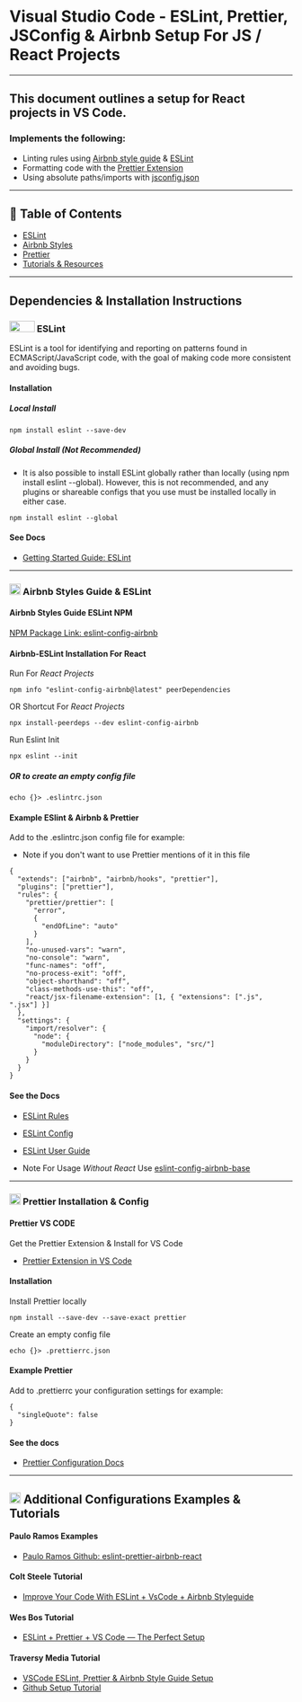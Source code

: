 # Visual Studio Code - ESLint, Prettier, JSConfig & Airbnb Setup For JS / React Projects
---

## This document outlines a setup for React projects in VS Code. 

### Implements the following: 
- Linting rules using [Airbnb style guide](https://airbnb.io/javascript/react/) & [ESLint](https://eslint.org/)
- Formatting code with the [Prettier Extension](https://marketplace.visualstudio.com/items?itemName=esbenp.prettier-vscode)
- Using absolute paths/imports with [jsconfig.json](https://code.visualstudio.com/docs/languages/jsconfig)


---
## 📝 Table of Contents

- [ESLint](#eslint)
- [Airbnb Styles](#airbnb)
- [Prettier](#prettier)
- [Tutorials & Resources](#tutorials)

---

## Dependencies & Installation Instructions 


### <img src="https://d33wubrfki0l68.cloudfront.net/204482ca413433c80cd14fe369e2181dd97a2a40/092e2/assets/img/logo.svg" width="45" height="20">  ESLint <a name = "eslint"></a> 


ESLint is a tool for identifying and reporting on patterns found in ECMAScript/JavaScript code, with the goal of making code more consistent and avoiding bugs.

#### Installation
##### Local Install
```
npm install eslint --save-dev
```
##### Global Install (Not Recommended)
- It is also possible to install ESLint globally rather than locally (using npm install eslint --global). However, this is not recommended, and any plugins or shareable configs that you use must be installed locally in either case.
```
npm install eslint --global
```
#### See Docs
- [Getting Started Guide: ESLint](https://eslint.org/docs/user-guide/getting-started)

---

### <img src="https://news.airbnb.com/wp-content/themes/presser/resources/assets/favicon/favicon.ico" width="20" height="20">  Airbnb Styles Guide & ESLint <a name = "airbnb"></a>

#### Airbnb Styles Guide ESLint NPM
[NPM Package Link: eslint-config-airbnb](https://www.npmjs.com/package/eslint-config-airbnb)

#### Airbnb-ESLint Installation For React

Run For _React Projects_
```
npm info "eslint-config-airbnb@latest" peerDependencies
```

OR Shortcut For _React Projects_
```
npx install-peerdeps --dev eslint-config-airbnb
```
Run Eslint Init
```
npx eslint --init
```
##### _OR to create an empty config file_
```
echo {}> .eslintrc.json
```

#### Example ESlint & Airbnb & Prettier
Add to the .eslintrc.json config file for example:
- Note if you don't want to use Prettier mentions of it in this file  
```
{
  "extends": ["airbnb", "airbnb/hooks", "prettier"],
  "plugins": ["prettier"],
  "rules": {
    "prettier/prettier": [
      "error",
      {
        "endOfLine": "auto"
      }
    ],
    "no-unused-vars": "warn",
    "no-console": "warn",
    "func-names": "off",
    "no-process-exit": "off",
    "object-shorthand": "off",
    "class-methods-use-this": "off",
    "react/jsx-filename-extension": [1, { "extensions": [".js", ".jsx"] }]
  },
  "settings": {
    "import/resolver": {
      "node": {
        "moduleDirectory": ["node_modules", "src/"]
      }
    }
  }
}
```

#### See the Docs

- [ESLint Rules](https://eslint.org/docs/rules/)
  
- [ESLint Config](https://eslint.org/docs/user-guide/configuring/)

- [ESLint User Guide](https://eslint.org/docs/2.13.1/user-guide/configuring)

- Note For Usage *Without React* Use [eslint-config-airbnb-base](https://www.npmjs.com/package/eslint-config-airbnb-base)

---

### <img src="https://prettier.io/icon.png" width="20" height="20"> Prettier Installation & Config <a name = "prettier"></a>

#### Prettier VS CODE
Get the Prettier Extension & Install for VS Code
- [Prettier Extension in VS Code](https://marketplace.visualstudio.com/items?itemName=esbenp.prettier-vscode)


#### Installation
Install Prettier locally

```
npm install --save-dev --save-exact prettier
```
Create an empty config file
```
echo {}> .prettierrc.json
```
#### Example Prettier

Add to .prettierrc your configuration settings for example:
```
{
  "singleQuote": false
}
```

#### See the docs
- [Prettier Configuration Docs](https://prettier.io/docs/en/configuration.html)

---
## <img src="https://avatars.githubusercontent.com/u/366329?s=200&v=4" width="20" height="20"> Additional Configurations Examples & Tutorials <a name = "tutorials"></a>
#### Paulo Ramos Examples
- [Paulo Ramos Github: eslint-prettier-airbnb-react](https://github.com/paulolramos/eslint-prettier-airbnb-react)

#### Colt Steele Tutorial
- [Improve Your Code With ESLint + VsCode + Airbnb Styleguide](https://www.youtube.com/watch?v=mfGkKlMDfwQ&t=565s)


#### Wes Bos Tutorial
- [ESLint + Prettier + VS Code — The Perfect Setup
](https://www.youtube.com/watch?v=lHAeK8t94as)

#### Traversy Media Tutorial
- [VSCode ESLint, Prettier & Airbnb Style Guide Setup
](https://www.youtube.com/watch?v=SydnKbGc7W8)
- [Github Setup Tutorial](https://gist.github.com/bradtraversy/aab26d1e8983d9f8d79be1a9ca894ab4)


